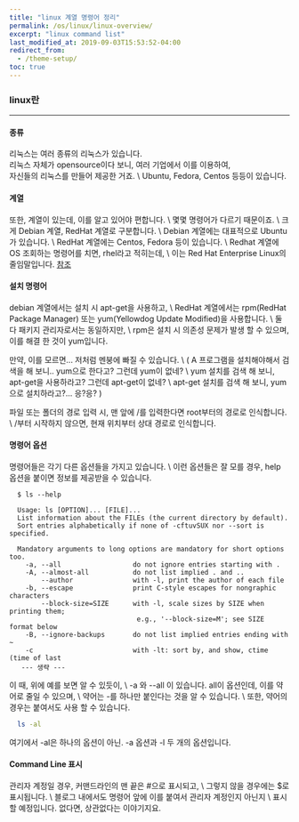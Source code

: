 ```yaml
---
title: "linux 계열 명령어 정리"
permalink: /os/linux/linux-overview/
excerpt: "linux command list"
last_modified_at: 2019-09-03T15:53:52-04:00
redirect_from:
  - /theme-setup/
toc: true
---
```


### linux란
---
#### 종류
리눅스는 여러 종류의 리눅스가 있습니다.  
리눅스 자체가 opensource이다 보니, 여러 기업에서 이를 이용하여,  
자신들의 리눅스를 만들어 제공한 거죠. \\
Ubuntu, Fedora, Centos 등등이 있습니다.

#### 계열
또한, 계열이 있는데, 이를 알고 있어야 편합니다. \\
몇몇 명령어가 다르기 때문이죠. \\
크게 Debian 계열, RedHat 계열로 구분합니다. \\
Debian 계열에는 대표적으로 Ubuntu가 있습니다. \\
RedHat 계열에는 Centos, Fedora 등이 있습니다. \\
Redhat 계열에 OS 조회하는 명령어를 치면, rhel라고 적히는데, \\
이는 Red Hat Enterprise Linux의 줄임말입니다. [참조](https://www.lesstif.com/pages/viewpage.action?pageId=20775405)

#### 설치 명령어
debian 계열에서는 설치 시 apt-get을 사용하고, \\
RedHat 계열에서는 rpm(RedHat Package Manager) 또는 yum(Yellowdog Update Modified)을 사용합니다. \\
둘 다 패키지 관리자로서는 동일하지만, \\
rpm은 설치 시 의존성 문제가 발생 할 수 있으며, 이를 해결 한 것이 yum입니다. 

만약, 이를 모르면... 저처럼 멘붕에 빠질 수 있습니다. \\
( A 프로그램을 설치해야해서 검색을 해 보니.. yum으로 한다고? 그런데 yum이 없네? \\
  yum 설치를 검색 해 보니, apt-get을 사용하라고? 그런데 apt-get이 없네? \\
  apt-get 설치를 검색 해 보니, yum으로 설치하라고?... 응?응? )
   

파일 또는 폴더의 경로 입력 시, 맨 앞에 /를 입력한다면 root부터의 경로로 인식합니다. \\
/부터 시작하지 않으면, 현재 위치부터 상대 경로로 인식합니다.

#### 명령어 옵션
명령어들은 각기 다른 옵션들을 가지고 있습니다. \\
이런 옵션들은 잘 모를 경우, help 옵션을 붙이면 정보를 제공받을 수 있습니다.
```
  $ ls --help

  Usage: ls [OPTION]... [FILE]...
  List information about the FILEs (the current directory by default).
  Sort entries alphabetically if none of -cftuvSUX nor --sort is specified.

  Mandatory arguments to long options are mandatory for short options too.
    -a, --all                  do not ignore entries starting with .
    -A, --almost-all           do not list implied . and ..
        --author               with -l, print the author of each file
    -b, --escape               print C-style escapes for nongraphic characters
        --block-size=SIZE      with -l, scale sizes by SIZE when printing them;
                                e.g., '--block-size=M'; see SIZE format below
    -B, --ignore-backups       do not list implied entries ending with ~
    -c                         with -lt: sort by, and show, ctime (time of last
   --- 생략 ---

```
이 때, 위에 예를 보면 알 수 있듯이, \\
-a 와 --all 이 있습니다. all이 옵션인데, 이를 약어로 줄일 수 있으며, \\
약어는 -를 하나만 붙인다는 것을 알 수 있습니다. \\
또한, 약어의 경우는 붙여서도 사용 할 수 있습니다. 
```bash
  ls -al
```
여기에서 -al은 하나의 옵션이 아닌. -a 옵션과 -l 두 개의 옵션입니다.

#### Command Line 표시
관리자 계정일 경우, 커맨드라인의 맨 끝은 #으로 표시되고, \\
그렇지 않을 경우에는 $로 표시됩니다. \\
블로그 내에서도 명령어 앞에 이를 붙여서 관리자 계정인지 아닌지 \\
표시 할 예정입니다. 없다면, 상관없다는 이야기지요.